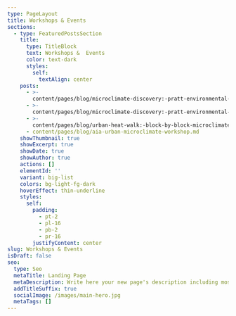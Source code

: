 ```yaml
---
type: PageLayout
title: Workshops & Events
sections:
  - type: FeaturedPostsSection
    title:
      type: TitleBlock
      text: Workshops &  Events
      color: text-dark
      styles:
        self:
          textAlign: center
    posts:
      - >-
        content/pages/blog/microclimate-discovery:-pratt-environmental-awareness-walk.md
      - >-
        content/pages/blog/microclimate-discovery:-pratt-environmental-awareness-walk-for-sustainable-summer.md
      - >-
        content/pages/blog/urban-heat-walk:-block-by-block-microclimates-in-north-brooklyn.md
      - content/pages/blog/aia-urban-microclimate-workshop.md
    showThumbnail: true
    showExcerpt: true
    showDate: true
    showAuthor: true
    actions: []
    elementId: ''
    variant: big-list
    colors: bg-light-fg-dark
    hoverEffect: thin-underline
    styles:
      self:
        padding:
          - pt-2
          - pl-16
          - pb-2
          - pr-16
        justifyContent: center
slug: Workshops & Events
isDraft: false
seo:
  type: Seo
  metaTitle: Landing Page
  metaDescription: Write here your new page's description including most relevant keywords.
  addTitleSuffix: true
  socialImage: /images/main-hero.jpg
  metaTags: []
---
```

